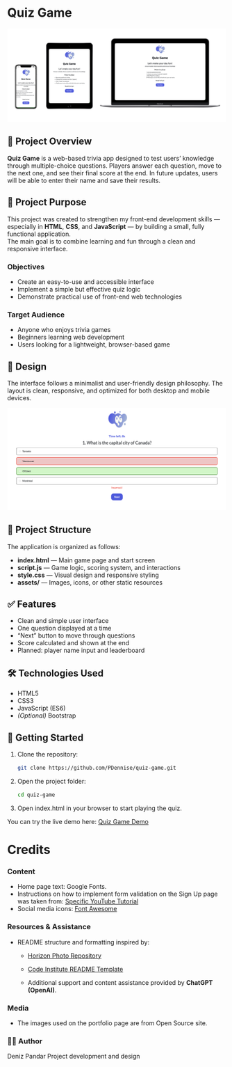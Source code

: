 # Quiz Game

![device images](/assets/images/Screenshot%202025-10-22%20at%2011.45.57.png)

## 🧠 Project Overview
**Quiz Game** is a web-based trivia app designed to test users’ knowledge through multiple-choice questions. Players answer each question, move to the next one, and see their final score at the end. In future updates, users will be able to enter their name and save their results.

## 🎯 Project Purpose
This project was created to strengthen my front-end development skills — especially in **HTML**, **CSS**, and **JavaScript** — by building a small, fully functional application.  
The main goal is to combine learning and fun through a clean and responsive interface.

### Objectives
- Create an easy-to-use and accessible interface  
- Implement a simple but effective quiz logic  
- Demonstrate practical use of front-end web technologies  

### Target Audience
- Anyone who enjoys trivia games  
- Beginners learning web development  
- Users looking for a lightweight, browser-based game  

## 🎨 Design
The interface follows a minimalist and user-friendly design philosophy. The layout is clean, responsive, and optimized for both desktop and mobile devices.

![design](/assets/images/Screenshot%202025-10-22%20at%2011.50.10.png)

## 🧱 Project Structure
The application is organized as follows:
- **index.html** — Main game page and start screen  
- **script.js** — Game logic, scoring system, and interactions  
- **style.css** — Visual design and responsive styling  
- **assets/** — Images, icons, or other static resources  

## ✅ Features
- Clean and simple user interface  
- One question displayed at a time  
- “Next” button to move through questions  
- Score calculated and shown at the end  
- Planned: player name input and leaderboard  

## 🛠 Technologies Used
- HTML5  
- CSS3  
- JavaScript (ES6)  
- *(Optional)* Bootstrap 

## 🚀 Getting Started
1. Clone the repository:
   ```bash
   git clone https://github.com/PDennise/quiz-game.git
2. Open the project folder:
    ```bash
    cd quiz-game
3. Open index.html in your browser to start playing the quiz.

You can try the live demo here: [Quiz Game Demo](https://pdennise.github.io/quiz-game/)

# Credits
### Content
- Home page text: Google Fonts.
- Instructions on how to implement form validation on the Sign Up page was taken from: [Specific YouTube Tutorial](https://youtu.be/AAC0QJGaDhw?si=GgXThI845GZXqI1V)
- Social media icons: [Font Awesome](https://fontawesome.com/)

### Resources & Assistance
- README structure and formatting inspired by:
    
    - [Horizon Photo Repository](https://github.com/Ri-Dearg/horizon-photo/blob/main/README.md)
    
    - [Code Institute README Template](https://github.com/Code-Institute-Solutions/readme-template/blob/master/README.md)
    
    - Additional support and content assistance provided by **ChatGPT (OpenAI)**.

### Media
- The images used on the portfolio page are from Open Source site.

### 👩‍💻 Author
Deniz Pandar
Project development and design